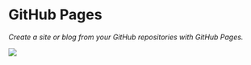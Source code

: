 # GitHub Pages

_Create a site or blog from your GitHub repositories with GitHub Pages._

![](git01.jpg)
